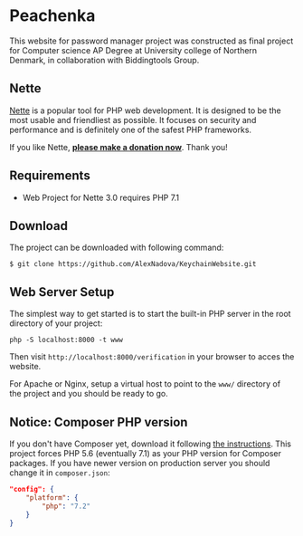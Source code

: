 Peachenka
=================

This website for password manager project was constructed as final project for Computer science 
AP Degree at University college of Northern Denmark, in collaboration with Biddingtools Group.


Nette
------------

[Nette](https://nette.org) is a popular tool for PHP web development.
It is designed to be the most usable and friendliest as possible. It focuses
on security and performance and is definitely one of the safest PHP frameworks.

If you like Nette, **[please make a donation now](https://nette.org/donate)**. Thank you!


Requirements
------------

- Web Project for Nette 3.0 requires PHP 7.1


Download
------------

The project can be downloaded with following command:

	$ git clone https://github.com/AlexNadova/KeychainWebsite.git


Web Server Setup
----------------

The simplest way to get started is to start the built-in PHP server in the root directory of your project:

	php -S localhost:8000 -t www

Then visit `http://localhost:8000/verification` in your browser to acces the website.

For Apache or Nginx, setup a virtual host to point to the `www/` directory of the project and you
should be ready to go.


Notice: Composer PHP version
----------------------------

If you don't have Composer yet, download it following [the instructions](https://doc.nette.org/composer).
This project forces PHP 5.6 (eventually 7.1) as your PHP version for Composer packages. If you have newer 
version on production server you should change it in `composer.json`:

```json
"config": {
	"platform": {
		"php": "7.2"
	}
}
```
